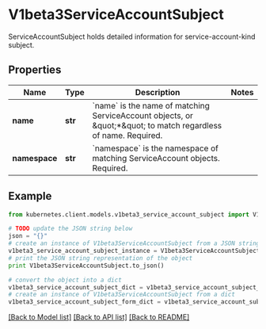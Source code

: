 # V1beta3ServiceAccountSubject

ServiceAccountSubject holds detailed information for service-account-kind subject.

## Properties

Name | Type | Description | Notes
------------ | ------------- | ------------- | -------------
**name** | **str** | &#x60;name&#x60; is the name of matching ServiceAccount objects, or \&quot;*\&quot; to match regardless of name. Required. | 
**namespace** | **str** | &#x60;namespace&#x60; is the namespace of matching ServiceAccount objects. Required. | 

## Example

```python
from kubernetes.client.models.v1beta3_service_account_subject import V1beta3ServiceAccountSubject

# TODO update the JSON string below
json = "{}"
# create an instance of V1beta3ServiceAccountSubject from a JSON string
v1beta3_service_account_subject_instance = V1beta3ServiceAccountSubject.from_json(json)
# print the JSON string representation of the object
print V1beta3ServiceAccountSubject.to_json()

# convert the object into a dict
v1beta3_service_account_subject_dict = v1beta3_service_account_subject_instance.to_dict()
# create an instance of V1beta3ServiceAccountSubject from a dict
v1beta3_service_account_subject_form_dict = v1beta3_service_account_subject.from_dict(v1beta3_service_account_subject_dict)
```
[[Back to Model list]](../README.md#documentation-for-models) [[Back to API list]](../README.md#documentation-for-api-endpoints) [[Back to README]](../README.md)


